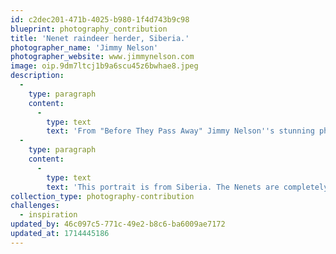 ```yaml
---
id: c2dec201-471b-4025-b980-1f4d743b9c98
blueprint: photography_contribution
title: 'Nenet raindeer herder, Siberia.'
photographer_name: 'Jimmy Nelson'
photographer_website: www.jimmynelson.com
image: oip.9dm7ltcj1b9a6scu45z6bwhae8.jpeg
description:
  -
    type: paragraph
    content:
      -
        type: text
        text: 'From "Before They Pass Away" Jimmy Nelson''s stunning photographs of the world’s last indigenous tribes.'
  -
    type: paragraph
    content:
      -
        type: text
        text: 'This portrait is from Siberia. The Nenets are completely isolated reindeer herders, living with temperatures from minus 50°C in winter to 35°C in summer. '
collection_type: photography-contribution
challenges:
  - inspiration
updated_by: 46c097c5-771c-49e2-b8c6-ba6009ae7172
updated_at: 1714445186
---
```

